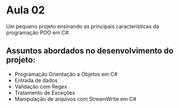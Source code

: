 Aula 02
=======

Um pequeno projeto ensinando as principais características da programação POO em C#.

## Assuntos abordados no desenvolvimento do projeto:

- Programação Orientação a Objetos em C#
- Entrada de dados
- Validação com Regex
- Tratamento de Exceções
- Manipulação de arquivos com StreamWrite em C#
